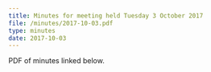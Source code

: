 ```yaml
---
title: Minutes for meeting held Tuesday 3 October 2017
file: /minutes/2017-10-03.pdf
type: minutes
date: 2017-10-03
---
```


PDF of minutes linked below.
